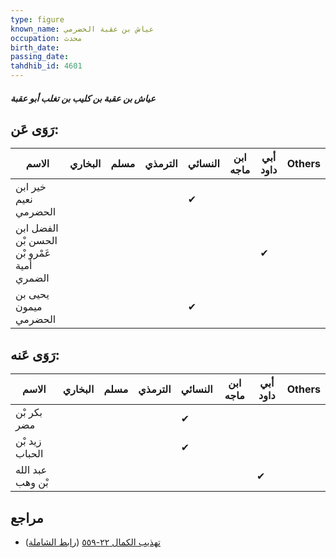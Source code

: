 ```yaml
---
type: figure
known_name: عياش بن عقبة الحضرمي
occupation: محدث
birth_date:
passing_date:
tahdhib_id: 4601
---
```

##### عياش بن عقبة بن كليب بن تغلب أبو عقبة

## رَوَى عَن:
| الاسم                                      | البخاري | مسلم | الترمذي | النسائي | ابن ماجه | أبي داود | Others |
| ------------------------------------------ | ------- | ---- | ------- | ------- | -------- | -------- | ------ |
| خير ابن نعيم الحضرمي                       |         |      |         | ✔       |          |          |        |
| الفضل ابن الحسن بْن عَمْرو بْن أمية الضمري |         |      |         |         |          | ✔        |        |
| يحيى بن ميمون الحضرمي                      |         |      |         | ✔       |          |          |        |
## رَوَى عَنه:
| الاسم            | البخاري | مسلم | الترمذي | النسائي | ابن ماجه | أبي داود | Others |
| ---------------- | ------- | ---- | ------- | ------- | -------- | -------- | ------ |
| بكر بْن مضر      |         |      |         | ✔       |          |          |        |
| زيد بْن الحباب   |         |      |         | ✔       |          |          |        |
| عبد الله بْن وهب |         |      |         |         |          | ✔        |        |
## مراجع
- [تهذيب الكمال ٢٢-٥٥٩](obsidian://open?vault=Tahdhib-al-Kamal&file=Figures/٤٦٠١-عياش%20بن%20عقبة%20بن%20كليب%20بن%20تغلب%20أبو%20عقبة) ([رابط الشاملة](https://shamela.ws/book/3722/11812))